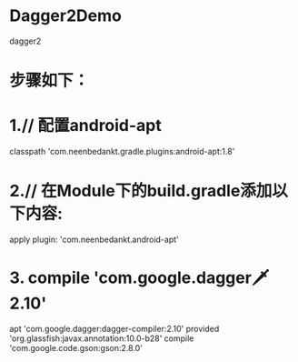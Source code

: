 # Dagger2Demo
dagger2
# 步骤如下：
# 1.// 配置android-apt
classpath 'com.neenbedankt.gradle.plugins:android-apt:1.8'
# 2.// 在Module下的build.gradle添加以下内容:
apply plugin: 'com.neenbedankt.android-apt'
# 3. compile 'com.google.dagger:dagger:2.10'
apt 'com.google.dagger:dagger-compiler:2.10'
provided 'org.glassfish:javax.annotation:10.0-b28'
compile 'com.google.code.gson:gson:2.8.0'

